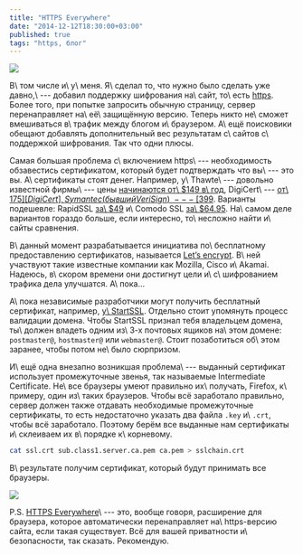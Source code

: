 ```yaml
---
title: "HTTPS Everywhere"
date: "2014-12-12T18:30:00+03:00"
published: true
tags: "https, блог"
---
```


![](/images/3rd-party/https-everywhere-logo.png)

В\ том числе и\ у\ меня. Я\ сделал то, что нужно было сделать уже давно,\ --- добавил поддержку шифрования на\ сайт,
то\ есть [https]. Более того, при попытке запросить обычную страницу, сервер перенаправляет на\ её\ защищённую версию.
Теперь никто не\ сможет вмешиваться в\ трафик между блогом и\ браузером. А\ ещё поисковики обещают добавлять
дополнительный вес результатам с\ сайтов с\ поддержкой шифрования. Так что одни плюсы.

<!--more-->

Самая большая проблема с\ включением https\ --- необходимость обзавестись сертификатом, который будет подтверждать что
вы\ --- это вы. А\ сертификаты стоят денег. Например, у\ Thawte\ --- довольно известной фирмы\ --- цены [начинаются
от\ $149 в\ год][thawte], DigiCert\ --- [от\ $175][DigiCert], Symantec (бывший VeriSign)\ --- [$399][Symantec]. Варианты
подешевле: RapidSSL [за\ $49][RapidSSL] и\ Comodo SSL [за\ $64.95][comodo]. На\ самом деле вариантов гораздо больше,
если интересно, то\ несложно найти и\ сайты сравнения.

В\ данный момент разрабатывается инициатива по\ бесплатному предоставлению сертификатов, называется [Let’s encrypt][le].
В\ ней участвуют такие известные компании как Mozilla, Cisco и\ Akamai. Надеюсь, в\ скором времени они достигнут цели
и\ с\ шифрованием трафика дела улучшатся. А\ пока...

А\ пока независимые разработчики могут получить бесплатный сертификат, например, [у\ StartSSL][startssl]. Отдельно стоит
упомянуть процесс валидации домена. Чтобы StartSSL признал тебя владельцем домена, ты\ должен владеть одним
из\ 3-х почтовых ящиков на\ этом домене: `postmaster@`, `hostmaster@` или `webmaster@`. Стоит позаботиться
об\ этом заранее, чтобы потом не\ было сюрпризом.

И\ ещё одна внезапно возникшая проблема\ --- выданный сертификат использует промежуточные звенья, так называемые
Intermediate Certificate. Не\ все браузеры умеют правильно их\ получать, Firefox, к\ примеру, один из\ таких браузеров.
Чтобы всё заработало правильно, сервер должен также отдавать необходимые промежуточные сертификаты, то есть недостаточно
указать два файла `.key` и\ `.crt`, чтобы всё заработало. Поэтому берём все выданные нам сертификаты и\ склеиваем их
в\ порядке к\ корневому.

```bash
cat ssl.crt sub.class1.server.ca.pem ca.pem > sslchain.crt
```

В\ результате получим сертификат, который будут принимать все браузеры.

![](/images/screenshots/green-lock.png)

P.S. [HTTPS Everywhere][https-everywhere]\ --- это, вообще говоря, расширение для браузера, которое автоматически
перенаправляет на\ https-версию сайта, если такая существует. Всё для вашей приватности и\ безопасности, так
сказать. Рекомендую.

[comodo]: https://ssl.comodo.com/comodo-ssl-certificate.php
[DigiCert]: https://www.digicert.com/ssl-certificate-comparison.htm
[https]: https://ru.wikipedia.org/wiki/HTTPS
[https-everywhere]: https://www.eff.org/HTTPS-EVERYWHERE
[le]: https://www.letsencrypt.org/
[RapidSSL]: https://www.rapidssl.com/buy-ssl/index.html
[startssl]: https://www.startssl.com/
[Symantec]: http://www.symantec.com/page.jsp?id=compare-ssl-certificates
[thawte]: https://www.thawte.com/ssl/index.html
